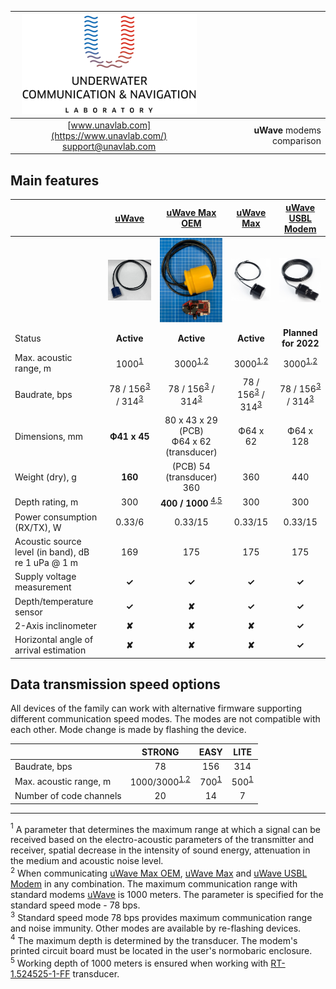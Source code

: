 <div style="page-break-after: always;"></div>

| ![logo](/documentation/sm_logo.png) | |
| :---: | ---: |
| [www.unavlab.com](https://www.unavlab.com/) <br/> [support@unavlab.com](mailto:support@unavlab.com) | **uWave** modems comparison |

<div style="page-break-after: always;"></div>

## Main features

|  | [uWave](uWAVE_Specification_en.md) | [uWave Max OEM](uWAVE_Max_OEM_Specification_en.md) | [uWave Max](uWAVE_Max_Specification_en.md) | [uWave USBL Modem](uWAVE_USBL_Modem_Specification_en.md) | 
| :--- | :---: | :---: | :---: | :---: | 
|      | ![](https://raw.githubusercontent.com/ucnl/ucnl.github.io/master/documentation/RT_1_332820_1.png) | ![](https://raw.githubusercontent.com/ucnl/ucnl.github.io/master/documentation/utro_pcb_rt_1_524525_1_2.png) | ![](https://raw.githubusercontent.com/ucnl/ucnl.github.io/master/documentation/def_modem_black.png) | ![](https://raw.githubusercontent.com/ucnl/ucnl.github.io/master/documentation/def_zima_b_ant.png) |
| Status | **Active** | **Active** | **Active** | **Planned for 2022** |
| Max. acoustic range, m | 1000<sup>[1](#footnote1)</sup> | 3000<sup>[1](#footnote1),[2](#footnote2)</sup> | 3000<sup>[1](#footnote1),[2](#footnote2)</sup> | 3000<sup>[1](#footnote1),[2](#footnote2)</sup> |
| Baudrate, bps | 78 / 156<sup>[3](#footnote3)</sup> / 314<sup>[3](#footnote3)</sup> | 78 / 156<sup>[3](#footnote3)</sup> / 314<sup>[3](#footnote3)</sup> | 78 / 156<sup>[3](#footnote3)</sup> / 314<sup>[3](#footnote3)</sup> | 78 / 156<sup>[3](#footnote3)</sup> / 314<sup>[3](#footnote3)</sup> |
| Dimensions, mm | **Ф41 x 45** | 80 х 43 х 29 (PCB) <br/> Ф64 x 62 (transducer) | Ф64 x 62 | Ф64 х 128 |
| Weight (dry), g | **160** | (PCB) 54 <br/> (transducer) 360 | 360 | 440 |
| Depth rating, m | 300 | **400 / 1000** <sup>[4](#footnote4),[5](#footnote5)</sup> | 300 | 300 |
| Power consumption (RX/TX), W | 0.33/6 | 0.33/15 | 0.33/15 | 0.33/15 |
| Acoustic source level (in band), dB re 1 uPa @ 1 m | 169 | 175 | 175 | 175 |
| Supply voltage measurement | **✓** | **✓** | **✓** | **✓** |
| Depth/temperature sensor | **✓** | **✘** | **✓** | **✓** |
| 2-Axis inclinometer | **✘** | **✘** | **✘** | **✓** |
| Horizontal angle of arrival estimation | **✘** | **✘** | **✘** | **✓** |

## Data transmission speed options

All devices of the family can work with alternative firmware supporting different communication speed modes.
The modes are not compatible with each other. Mode change is made by flashing the device.

|      | STRONG | EASY   | LITE   |
| :--- | :---:  | :---:  | :---:  |
| Baudrate, bps | 78 | 156 | 314 |
| Max. acoustic range, m | 1000/3000<sup>[1](#footnote1),[2](#footnote2)</sup> | 700<sup>[1](#footnote1)</sup> | 500<sup>[1](#footnote1)</sup> |
| Number of code channels | 20 | 14 | 7 | 


<div style="page-break-after: always;"></div>

________________
<a name="footnote1"><sup>1</sup></a> A parameter that determines the maximum range at which a signal can be received based on the electro-acoustic parameters of the transmitter and receiver, spatial decrease in the intensity of sound energy, attenuation in the medium and acoustic noise level.  
<a name="footnote2"><sup>2</sup></a> When communicating [uWave Max OEM](uWAVE_Max_OEM_Specification_en.md), [uWave Max](uWAVE_Max_Specification_en.md) and [uWave USBL Modem](uWAVE_USBL_Modem_Specification_en.md) in any combination. The maximum communication range with standard modems [uWave](uWAVE_Specification_ru.md) is 1000 meters. The parameter is specified for the standard speed mode - 78 bps.  
<a name="footnote3"><sup>3</sup></a> Standard speed mode 78 bps provides maximum communication range and noise immunity. Other modes are available by re-flashing devices.  
<a name="footnote4"><sup>4</sup></a> The maximum depth is determined by the transducer. The modem's printed circuit board must be located in the user's normobaric enclosure.  
<a name="footnote5"><sup>5</sup></a> Working depth of 1000 meters is ensured when working with [RT-1.524525-1-FF](/documentation/EN/Transducers/RT_1_524525_1_FF_Specification_en.md) transducer.   

  
<div style="page-break-after: always;"></div>
